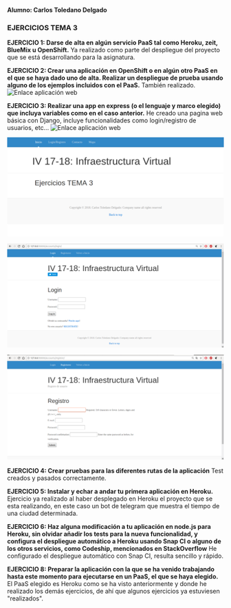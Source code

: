 **Alumno: Carlos Toledano Delgado**
### EJERCICIOS TEMA 3

**EJERCICIO 1: Darse de alta en algún servicio PaaS tal como Heroku, zeit, BlueMix u OpenShift.**
Ya realizado como parte del despliegue del proyecto que se está desarrollando para la asignatura.

**EJERCICIO 2: Crear una aplicación en OpenShift o en algún otro PaaS en el que se haya dado uno de alta. Realizar un despliegue de prueba usando alguno de los ejemplos incluidos con el PaaS.**
También realizado.
![Enlace aplicación web](https://github.com/carlillostole/Ejercicios-IV/tree/master/TEMA3/Pagina%20web%20IV%20TEMA3)

**EJERCICIO 3: Realizar una app en express (o el lenguaje y marco elegido) que incluya variables como en el caso anterior.**
He creado una pagina web básica con Django, incluye funcionalidades como login/registro de usuarios, etc...
![Enlace aplicación web](https://github.com/carlillostole/Ejercicios-IV/tree/master/TEMA3/Pagina%20web%20IV%20TEMA3)


![1](https://github.com/carlillostole/Ejercicios-IV/blob/master/TEMA3/capturas/1.PNG?raw=true)

![2](https://github.com/carlillostole/Ejercicios-IV/blob/master/TEMA3/capturas/2.png?raw=true)

![3](https://github.com/carlillostole/Ejercicios-IV/blob/master/TEMA3/capturas/3.png?raw=true)

**EJERCICIO 4: Crear pruebas para las diferentes rutas de la aplicación**
Test creados y pasados correctamente.

**EJERCICIO 5: Instalar y echar a andar tu primera aplicación en Heroku.**
Ejercicio ya realizado al haber desplegado en Heroku el proyecto que se esta realizando, en este caso un bot de telegram que muestra el tiempo de una ciudad determinada.


**EJERCICIO 6: Haz alguna modificación a tu aplicación en node.js para Heroku, sin olvidar añadir los tests para la nueva funcionalidad, y configura el despliegue automático a Heroku usando Snap CI o alguno de los otros servicios, como Codeship, mencionados en StackOverflow**
He configurado el despliegue automático con Snap CI, resulta sencillo y rápido.


**EJERCICIO 8: Preparar la aplicación con la que se ha venido trabajando hasta este momento para ejecutarse en un PaaS, el que se haya elegido.**
El PaaS elegido es Heroku como se ha visto anteriormente y donde he realizado los demás ejercicios, de ahí  que algunos ejercicios ya estuviesen "realizados".
